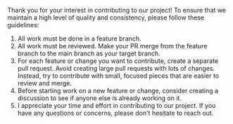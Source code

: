 Thank you for your interest in contributing to our project! To ensure that we maintain a high level of quality and consistency, please follow these guidelines:

1. All work must be done in a feature branch.
2. All work must be reviewed.  Make your PR merge from the feature branch to the main branch as your target branch.
3. For each feature or change you want to contribute, create a separate pull request. Avoid creating large pull requests with lots of changes. Instead, try to contribute with small, focused pieces that are easier to review and merge.
4. Before starting work on a new feature or change, consider creating a discussion to see if anyone else is already working on it.
5. I appreciate your time and effort in contributing to our project. If you have any questions or concerns, please don't hesitate to reach out.
